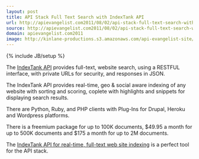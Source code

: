 ```yaml
---
layout: post
title: API Stack Full Text Search with IndexTank API
url: http://apievangelist.com2011/08/02/api-stack-full-text-search-with-indextank-api/
source: http://apievangelist.com2011/08/02/api-stack-full-text-search-with-indextank-api/
domain: apievangelist.com2011
image: http://kinlane-productions.s3.amazonaws.com/api-evangelist-site/blog/indextank_logo.png
---
```

{% include JB/setup %}
<a href="https://indextank.com/home" target="_blank"><img style="padding: 15px;" src="http://kinlane-productions.s3.amazonaws.com/api-evangelist/indextank/indextank_logo.png" alt="" align="right" /></a>The <a href="https://indextank.com/home" target="_blank">IndexTank API</a> provides full-text, website search, using a RESTFUL interface, with private URLs for security, and responses in JSON.<p></p>
The IndexTank API provides real-time, geo &amp; social aware indexing of any website with sorting and scoring, coplete with highlights and snippets for displaying search results.<p></p>
There are Python, Ruby, and PHP clients with Plug-Ins for Drupal, Heroku and Wordpress platforms.<p></p>
There is a freemium package for up to 100K documents, $49.95 a month for up to 500K documents and $175 a month for up to 2M documents.<p></p>
The <a href="https://indextank.com/home" target="_blank">IndexTank API for real-time, full-text web site indexing</a> is a perfect tool for the API stack.
